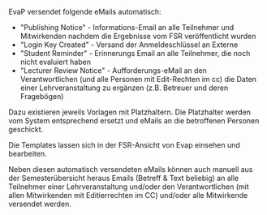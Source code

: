 EvaP versendet folgende eMails automatisch:
* "Publishing Notice" - Informations-Email an alle Teilnehmer und Mitwirkenden nachdem die Ergebnisse vom FSR veröffentlicht wurden
* "Login Key Created" - Versand der Anmeldeschlüssel an Externe
* "Student Reminder" - Erinnerungs Email an alle Teilnehmer, die noch nicht evaluiert haben
* "Lecturer Review Notice" - Aufforderungs-eMail an den Verantwortlichen (und alle Personen mit Edit-Rechten im cc)  die Daten einer Lehrveranstaltung zu ergänzen (z.B. Betreuer und deren Fragebögen)

Dazu existieren jeweils Vorlagen mit Platzhaltern. Die Platzhalter werden vom System entsprechend ersetzt und eMails an die betroffenen Personen geschickt.

Die Templates lassen sich in der FSR-Ansicht von Evap einsehen und bearbeiten.

Neben diesen automatisch versendeten eMails können auch manuell aus der Semesterübersicht heraus Emails (Betreff & Text beliebig) an alle Teilnehmer einer Lehrveranstaltung und/oder den Verantwortlichen (mit allen Mitwirkenden mit Editierrechten im CC) und/oder alle Mitwirkende versendet werden.